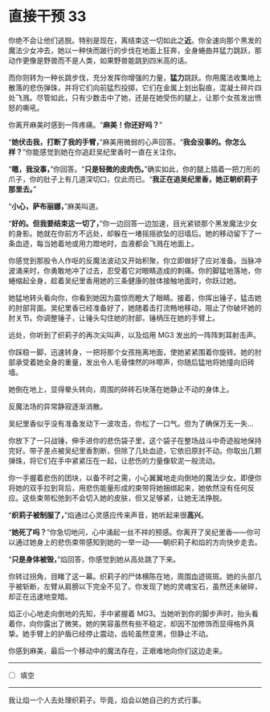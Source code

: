 # 直接干预 33

你绝不会让他们逃脱。特别是现在，离结束这一切如此之**近**。你全速向那个黑发的魔法少女冲去，她以一种快而跛行的步伐在地面上狂奔，全身蜷曲并猛力跳跃，那动作更像是野兽而不是人类，如果野兽能跳到四米高的话。

而你则转为一种长跳步伐，充分发挥你增强的力量，**猛力**跳跃。你用魔法收集地上散落的悲伤弹珠，并将它们向前猛烈投掷，它们在金属上划出裂痕，混凝土碎片四处飞溅。尽管如此，只有少数击中了她，还是在她受伤的腿上，让那个女孩发出愤怒的嘶吼。

你离开麻美时感到一阵疼痛。“**麻美！你还好吗？**”

“**她伏击我，打断了我的手臂，**”麻美用微弱的心声回答。“**我会没事的。你怎么样？**”你能感觉到她在你追赶吴纪里香时一直在关注你。

“**嗯，我没事，**”你回答。“**只是轻微的皮肉伤。**”确实如此，你的腿上插着一把刀形的爪子，你的肚子上有几道深切口，仅此而已。“**我正在追吴纪里香，她正朝织莉子那里去。**”

“**小心，萨布丽娜，**”麻美叫道。

“**好的。但我要结束这一切了，**”你一边回答一边加速，目光紧锁那个黑发魔法少女的身影。她就在你前方不远处，却躲在一堵摇摇欲坠的旧墙后。她的移动留下了一条血迹，每当她着地或用力蹬地时，血液都会飞溅在地面上。

你感觉到那股令人作呕的反魔法波动又开始积聚，你立即做好了应对准备。当脉冲波涌来时，你勇敢地冲了过去，忍受着它对眼睛造成的刺痛。你的脚猛地落地，你蜷缩起全身，趁着吴纪里香用她的三条健康的肢体接触地面时，你跃过她。

她猛地转头看向你，你看到她因为震惊而瞪大了眼睛。接着，你挥出锤子，猛击她的肘部背面。吴纪里香已经准备好了，她随着击打流畅地移动，阻止了你破坏她的肘关节。你调整锤子，让锤头勾住她的肘部，锤柄压在她的手臂上。

远处，你听到了织莉子的再次尖叫声，以及焰用 MG3 发出的一阵阵刺耳射击声。

你踩稳一脚，迅速转身，一把将那个女孩拖离地面，使她紧紧围着你旋转。她的肘部承受着她全身的重量，发出令人毛骨悚然的咔嚓声，你随后猛地将她撞向旧砖墙。

她倒在地上，显得晕头转向，周围的碎砖石块落在她静止不动的身体上。

反魔法场的异常静寂逐渐消散。

吴纪里香似乎没有准备发动下一波攻击，你松了一口气。但为了确保万无一失...

你放下了一只战锤，伸手进你的悲伤袋子里，这个袋子在整场战斗中奇迹般地保持完好。带子差点被吴纪里香割断，但除了几处血迹，它依旧原封不动。你取出几颗弹珠，将它们在手中紧紧压在一起，让悲伤的力量像软泥一般流动。

你一手握着悲伤的团块，以备不时之需，小心翼翼地走向倒地的魔法少女。即便你将她的双手拉到背后，用悲伤能量形成的束带将她捆绑起来，她依然没有任何反应。这些束带松弛到不会切入她的皮肤，但又足够紧，让她无法挣脱。

“**织莉子被制服了，**”焰通过心灵感应传来声音，她听起来很**高兴**。

“**她死了吗？**”你急切地问，心中涌起一丝不祥的预感。你离开了吴纪里香——你可以通过她身上的悲伤束带感知到她的一举一动——朝织莉子和焰的方向快步走去。

“**只是身体被毁，**”焰回答，你感觉到她从高处跳了下来。

你转过拐角，目睹了这一幕。织莉子的尸体横陈在地，周围血迹斑斑。她的头部几乎被斩断，左臂从肩膀以下完全不见了。你发现了她的灵魂宝石，虽然还未破碎，却正在迅速地变暗。

焰正小心地走向倒地的先知，手中紧握着 MG3。当她听到你的脚步声时，抬头看着你，向你露出了微笑。她的笑容虽然有些不稳定，却因不加修饰而显得格外真挚。她手臂上的护盾已经停止震动，齿轮虽然变黑，但静止不动。

你感到麻美，最后一个移动中的魔法存在，正艰难地向你们这边走来。

---

- [ ] 填空

---

我让焰一个人去处理织莉子。毕竟，焰会以她自己的方式行事。
